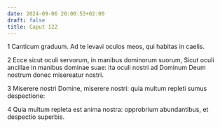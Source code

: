 ```yaml
---
date: 2024-09-06 20:00:53+02:00
draft: false
title: Caput 122
---
```





1 Canticum graduum. Ad te levavi oculos meos, qui habitas in caelis.

2 Ecce sicut oculi servorum, in manibus dominorum suorum, Sicut oculi ancillae in manibus dominae suae: ita oculi nostri ad Dominum Deum nostrum donec misereatur nostri.

3 Miserere nostri Domine, miserere nostri: quia multum repleti sumus despectione:

4 Quia multum repleta est anima nostra: opprobrium abundantibus, et despectio superbis.

